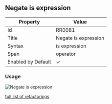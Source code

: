## Negate is expression

| Property | Value |
| -------- | ----- |
| Id | RR0081 |
| Title | Negate is expression |
| Syntax | is expression |
| Span | operator |
| Enabled by Default | &#x2713; |

### Usage

![Negate is expression](../../images/refactorings/NegateIsExpression.png)

[full list of refactorings](Refactorings.md)